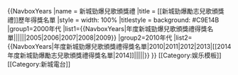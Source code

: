 {{NavboxYears
|name  = 新城勁爆兒歌頒獎禮
|title = [[新城勁爆勵志兒歌頒獎禮]]歷年得獎名單
|style = width: 100%
|titlestyle = background: #C9E14B
|group1=2000年代
|list1={{NavboxYears|年度新城勁爆兒歌頒獎禮得獎名單||||||2005|2006|2007|2008|2009}}
|group2=2010年代
|list2={{NavboxYears|年度新城勁爆兒歌頒獎禮得獎名單|2010|2011|2012|2013|[[2014年度新城勁爆勵志兒歌頒獎禮得獎名單|2014]]|||||}}
}}
<noinclude>
[[Category:娱乐模板]]
[[Category:新城電台]]
</noinclude>
